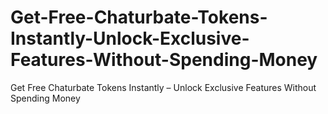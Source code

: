 # Get-Free-Chaturbate-Tokens-Instantly-Unlock-Exclusive-Features-Without-Spending-Money
Get Free Chaturbate Tokens Instantly – Unlock Exclusive Features Without Spending Money

